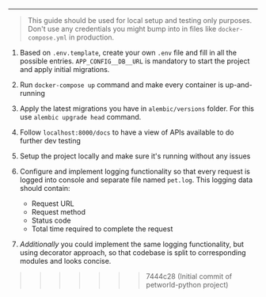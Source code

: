 
***
> This guide should be used for local setup and testing only purposes. Don't use any credentials you might bump into in files like `docker-compose.yml` in production.

1. Based on `.env.template`, create your own `.env` file and fill in all the possible entries. `APP_CONFIG__DB__URL` is mandatory to start the project and apply initial migrations.
2. Run `docker-compose up` command and make every container is up-and-running
3. Apply the latest migrations you have in `alembic/versions` folder. For this use `alembic upgrade head` command.
4. Follow `localhost:8000/docs` to have a view of APIs available to do further dev testing


0. Setup the project locally and make sure it's running without any issues
1. Configure and implement logging functionality so that every request is logged into console and separate file named `pet.log`. This logging data should contain:
   * Request URL
   * Request method
   * Status code
   * Total time required to complete the request
2. _Additionally_ you could implement the same logging functionality, but using decorator approach, so that codebase is split to corresponding modules and looks concise.
>>>>>>> 7444c28 (Initial commit of petworld-python project)
